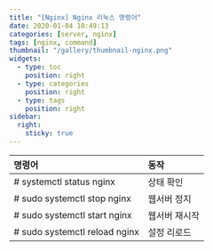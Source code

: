 ```yaml
---
title: "[Nginx] Nginx 리눅스 명령어"
date: 2020-01-04 10:49:13
categories: [server, nginx]
tags: [nginx, command]
thumbnail: "/gallery/thumbnail-nginx.png"
widgets:
  - type: toc
    position: right
  - type: categories
    position: right
  - type: tags
    position: right
sidebar:
  right:
    sticky: true
---
```


| 명령어 | 동작 |
|:---|:---|
| # systemctl status nginx | 상태 확인 |
| # sudo systemctl stop nginx | 웹서버 정지 |
| # sudo systemctl start nginx | 웹서버 재시작 |
| # sudo systemctl reload nginx | 설정 리로드 |
